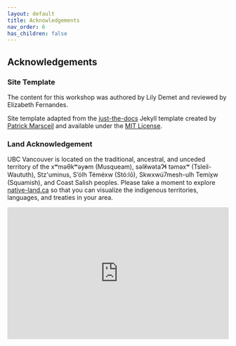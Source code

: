 ```yaml
---
layout: default
title: Acknowledgements
nav_order: 6
has_children: false
---
```

## Acknowledgements

### Site Template

The content for this workshop was authored by Lily Demet and reviewed by Elizabeth Fernandes. 
   
Site template adapted from the [just-the-docs](https://github.com/pmarsceill/just-the-docs) Jekyll template created by [Patrick Marsceil](https://github.com/pmarsceill) and available under the [MIT License](http://opensource.org/licenses/MIT).


### Land Acknowledgement 
UBC Vancouver is located on the traditional, ancestral, and unceded territory of the xʷməθkʷəy̓əm (Musqueam), səl̓ilwətaɁɬ təməxʷ (Tsleil-Waututh), Stz'uminus, S’ólh Téméxw (Stó:lō), Skwxwú7mesh-ulh Temíx̱w (Squamish), and Coast Salish peoples. Please take a moment to explore [native-land.ca](https://native-land.ca/) so that you can visualize the indigenous territories, languages, and treaties in your area.
    

<iframe src="https://native-land.ca/api/embed/embed.html?maps=territories&position=49.268264,-123.157480" style="width:100%; height:300px; border:none;"></iframe>



